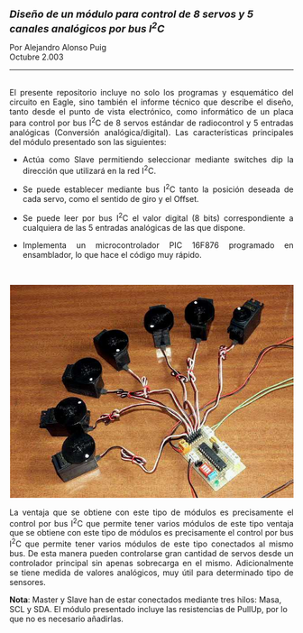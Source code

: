 <html>

<head>
<meta http-equiv="Content-Language" content="es">
<meta name="GENERATOR" content="Microsoft FrontPage 4.0">
<meta name="ProgId" content="FrontPage.Editor.Document">
</head>




<font size="4"><b><i>Diseño de un módulo para control de
      8 servos y 5 canales analógicos por bus I<sup>2</sup>C</i></b></font>
      <p>Por Alejandro Alonso Puig<br>
      Octubre 2.003<br>
<hr>
<p align="justify"><br>
El presente repositorio incluye no solo los programas y esquemático del circuito en Eagle, 
sino también el informe técnico que describe el diseño, tanto desde el punto de vista
electrónico, como informático de un placa para control por bus I<sup>2</sup>C
de 8 servos estándar de radiocontrol y 5 entradas analógicas (Conversión
analógica/digital). Las características principales del módulo presentado son
las siguientes:&nbsp;</p>
<ul>
  <li>
    <p align="justify">Actúa como Slave permitiendo seleccionar mediante
    switches dip la dirección que utilizará en la red I<sup>2</sup>C.&nbsp;</li>
  <li>
    <p align="justify">Se puede establecer mediante bus I<sup>2</sup>C tanto la
    posición deseada de cada servo, como el sentido de giro y el Offset.&nbsp;</li>
  <li>
    <p align="justify">Se puede leer por bus I<sup>2</sup>C el valor digital (8
    bits) correspondiente a cualquiera de las 5 entradas analógicas de las que
    dispone.&nbsp;</li>
  <li>
    <p align="justify">Implementa un microcontrolador PIC 16F876 programado en ensamblador, lo que hace el código muy rápido.&nbsp;</li>
</ul>
<p align="justify">&nbsp;</p>
<p align="center"><img border="0" src="SVI2Ccon.jpg" width="503" height="378"></p>
<p align="justify">La ventaja que se obtiene con este tipo de módulos es
precisamente el control por bus I<sup>2</sup>C que permite tener varios módulos
de este tipo ventaja que se obtiene con este tipo de módulos es precisamente el
control por bus I<sup>2</sup>C que permite tener varios módulos de este tipo
conectados al mismo bus. De esta manera pueden controlarse gran cantidad de
servos desde un controlador principal sin apenas sobrecarga en el mismo.
Adicionalmente se tiene medida de valores analógicos, muy útil para
determinado tipo de sensores.</p>
<p><b>Nota</b>: Master y Slave han de estar conectados mediante tres hilos:
Masa, SCL y SDA. El módulo presentado incluye las resistencias de PullUp, por
lo que no es necesario añadirlas.</p>
<p>
